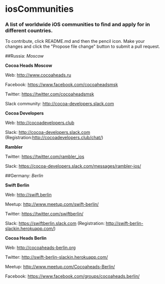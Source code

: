 # iosCommunities
### A list of worldwide iOS communities to find and apply for in different countries.

To contribute, click README.md and then the pencil icon. Make your changes and click the "Propose file change" button to submit a pull request.

##Russia:
*Moscow*


 **Cocoa Heads Moscow**

Web: http://www.cocoaheads.ru

Facebook: https://www.facebook.com/cocoaheadsmsk

Twitter: https://twitter.com/cocoaheadsmsk

Slack community: http://cocoa-developers.slack.com



**Cocoa Developers**

Web: http://cocoadevelopers.club

Slack: http://cocoa-developers.slack.com  (Registration:http://cocoadevelopers.club/chat/)


 **Rambler**

Twitter: https://twitter.com/rambler_ios

Slack: https://cocoa-developers.slack.com/messages/rambler-ios/


##Germany:
*Berlin*


 **Swift Berlin**

Web: http://swift.berlin

Meetup: http://www.meetup.com/swift-berlin/

Twitter: https://twitter.com/swiftberlin/

Slack: https://swiftberlin.slack.com  (Registration: http://swift-berlin-slackin.herokuapp.com/)



 **Cocoa Heads Berlin**

Web: http://cocoaheads-berlin.org

Twitter: http://swift-berlin-slackin.herokuapp.com/

Meetup: http://www.meetup.com/Cocoaheads-Berlin/

Facebook: https://www.facebook.com/groups/cocoaheads.berlin/
